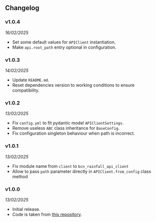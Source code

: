 ## Changelog

### v1.0.4
_16/02/2025_

- Set some default values for `APIClient` instantiation.
- Make `api.root_path` entry optional in configuration.

### v1.0.3
_14/02/2025_

- Update `README.md`.
- Reset dependencies version to working conditions to ensure compatibility.

### v1.0.2
_13/02/2025_

- Fix `config.yml` to fit pydantic model `APIClientSettings`.
- Remove useless `ABC` class inheritance for `BaseConfig`.
- Fix configuration singleton behaviour when path is incorrect.

### v1.0.1
_13/02/2025_

- Fix module name from `client` to `bcn_rainfall_api_client`
- Allow to pass `path` parameter directly in `APIClient.from_config` class method

### v1.0.0 
_13/02/2025_

- Initial release.
- Code is taken from [this repository](https://github.com/paul-florentin-charles/bcn-rainfall-models).